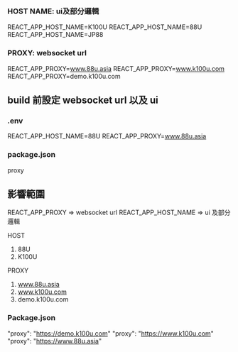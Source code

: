 
### HOST NAME: ui及部分邏輯
REACT_APP_HOST_NAME=K100U
REACT_APP_HOST_NAME=88U
REACT_APP_HOST_NAME=JP88

### PROXY: websocket url 
REACT_APP_PROXY=www.88u.asia
REACT_APP_PROXY=www.k100u.com
REACT_APP_PROXY=demo.k100u.com







## build 前設定 websocket url 以及 ui
### .env
REACT_APP_HOST_NAME=88U
REACT_APP_PROXY=www.88u.asia

### package.json
proxy 


## 影響範圍
REACT_APP_PROXY => websocket url
REACT_APP_HOST_NAME => ui 及部分邏輯


HOST
1. 88U
2. K100U

PROXY
1. www.88u.asia
2. www.k100u.com
3. demo.k100u.com


### Package.json
"proxy": "https://demo.k100u.com"
"proxy": "https://www.k100u.com"
"proxy": "https://www.88u.asia"
